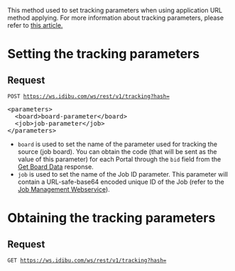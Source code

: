 <p>This method used to set tracking parameters when using application URL method applying. For more information about tracking parameters, please refer to <a href="http://v2-docs.idibu.com/article/52-application-url-source-tracking" target="_blank">this article.</a></p>

<h1>Setting the tracking parameters</h1>

<h2>Request</h2>

<code>POST https://ws.idibu.com/ws/rest/v1/tracking?hash=<your hash></code>

<pre type="xml">
&lt;parameters&gt;
  &lt;board&gt;board-parameter&lt;/board&gt;
  &lt;job&gt;job-parameter&lt;/job&gt;
&lt;/parameters&gt;
</pre>

- <code>board</code> is used to set the name of the parameter used for tracking the source (job board). You can obtain the code (that will be sent as the value of this parameter) for each Portal through the <code>bid</code> field from the [Get Board Data](https://github.com/oneworldmarket/idibu-api/blob/master/posting-api/spec-data.md#get-board-data) response.
- <code>job</code> is used to set the name of the Job ID parameter. This parameter will contain a URL-safe-base64 encoded unique ID of the Job (refer to the [Job Management Webservice](https://github.com/oneworldmarket/idibu-api/blob/master/webservices/job-management/job-management-webservice.md)).

<h1>Obtaining the tracking parameters</h1>

<h2>Request</h2>

<code>GET https://ws.idibu.com/ws/rest/v1/tracking?hash=<your hash></code>
